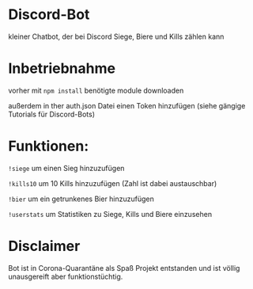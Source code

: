 # Discord-Bot
kleiner Chatbot, der bei Discord Siege, Biere und Kills zählen kann

# Inbetriebnahme
vorher mit 
`npm install`
benötigte module downloaden

außerdem in ther auth.json Datei einen Token hinzufügen (siehe gängige Tutorials für Discord-Bots)

# Funktionen:

`!siege` um einen Sieg hinzuzufügen 

`!kills10` um 10 Kills hinzuzufügen (Zahl ist dabei austauschbar)

`!bier` um ein getrunkenes Bier hinzuzufügen

`!userstats` um Statistiken zu Siege, Kills und Biere einzusehen

# Disclaimer

Bot ist in Corona-Quarantäne als Spaß Projekt entstanden und ist völlig unausgereift aber funktionstüchtig.
